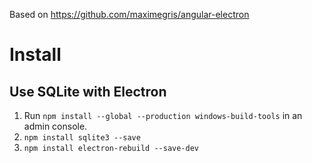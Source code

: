 Based on https://github.com/maximegris/angular-electron

# Install

## Use SQLite with Electron
1. Run ```npm install --global --production windows-build-tools``` in an admin console.
2. ```npm install sqlite3 --save```
3. ```npm install electron-rebuild --save-dev```
